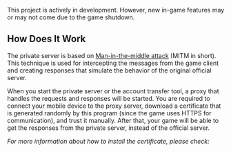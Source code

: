﻿This project is actively in development. However, new in-game features may
or may not come due to the game shutdown.

## How Does It Work

The private server is based on
[Man-in-the-middle attack](https://en.wikipedia.org/wiki/Man-in-the-middle_attack)
(MITM in short). This technique is used for intercepting the messages from
the game client and creating responses that simulate the behavior of the
original official server.

When you start the private server or the account transfer tool, a proxy
that handles the requests and responses will be started. You are required
to connect your mobile device to the proxy server, download a certificate
that is generated randomly by this program (since the game uses HTTPS for
communication), and trust it manually. After that, your game will be able
to get the responses from the private server, instead of the official server.

*For more information about how to install the certificate, please check:*